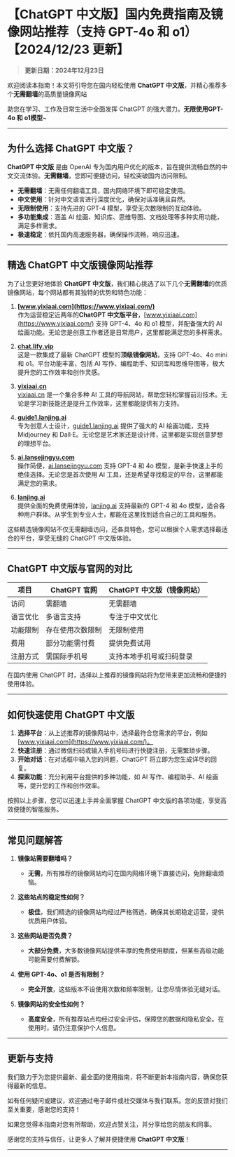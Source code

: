 # 【ChatGPT 中文版】国内免费指南及镜像网站推荐（支持 GPT-4o 和 o1）【2024/12/23 更新】

> **更新日期：2024年12月23日** 

欢迎阅读本指南！本文将引导您在国内轻松使用 **ChatGPT 中文版**，并精心推荐多个**无需翻墙**的高质量镜像网站

助您在学习、工作及日常生活中全面发挥 ChatGPT 的强大潜力。**无限使用GPT-4o 和 o1模型**~

---

## 为什么选择 ChatGPT 中文版？

**ChatGPT 中文版** 是由 OpenAI 专为国内用户优化的版本，旨在提供流畅自然的中文交流体验。**无需翻墙**，您即可便捷访问，轻松突破国内访问限制。

- **无需翻墙**：无需任何翻墙工具，国内网络环境下即可稳定使用。
- **中文使用**：针对中文语言进行深度优化，确保对话准确且自然。
- **无限制使用**：支持先进的 GPT-4 模型，享受无次数限制的互动体验。
- **多功能集成**：涵盖 AI 绘画、知识库、思维导图、文档处理等多种实用功能，满足多样需求。
- **极速稳定**：依托国内高速服务器，确保操作流畅，响应迅速。

---

## 精选 ChatGPT 中文版镜像网站推荐

为了让您更好地体验 **ChatGPT 中文版**，我们精心挑选了以下几个**无需翻墙**的优质镜像网站，每个网站都有其独特的优势和特色功能：

1. **[www.yixiaai.com](https://www.yixiaai.com/)**  
   作为运营稳定近两年的**ChatGPT 中文版平台**，[www.yixiaai.com](https://www.yixiaai.com/) 支持 GPT-4、4o 和 o1 模型，并配备强大的 AI 绘画功能。无论您是创意工作者还是日常用户，这里都能满足您的多样需求。

2. **[chat.lify.vip](https://chat.lify.vip/)**  
   这是一款集成了最新 ChatGPT 模型的**顶级镜像网站**，支持 GPT-4o、4o mini 和 o1。平台功能丰富，包括 AI 写作、编程助手、知识库和思维导图等，极大提升您的工作效率和创作灵感。

3. **[yixiaai.cn](https://yixiaai.cn/)**  
   [yixiaai.cn](https://yixiaai.cn/) 是一个集合多种 AI 工具的导航网站，帮助您轻松掌握前沿技术。无论是学习新技能还是提升工作效率，这里都能提供有力支持。

4. **[guide1.lanjing.ai](https://guide1.lanjing.ai/)**  
   专为创意人士设计，[guide1.lanjing.ai](https://guide1.lanjing.ai/) 提供了强大的 AI 绘画功能，支持 Midjourney 和 Dall·E。无论您是艺术家还是设计师，这里都是实现创意梦想的理想平台。

5. **[ai.lansejingyu.com](https://ai.lansejingyu.com/)**  
   操作简便，[ai.lansejingyu.com](https://ai.lansejingyu.com/) 支持 GPT-4 和 4o 模型，是新手快速上手的绝佳选择。无论您是首次使用 AI 工具，还是希望寻找稳定的平台，这里都能满足您的需求。

6. **[lanjing.ai](https://lanjing.ai/)**  
   提供全面的免费使用体验，[lanjing.ai](https://lanjing.ai/) 支持最新的 GPT-4 和 4o 模型，适合各种用户群体。从学生到专业人士，都能在这里找到适合自己的工具和服务。

这些精选镜像网站不仅无需翻墙访问，还各具特色，您可以根据个人需求选择最适合的平台，享受无缝的 ChatGPT 中文版体验。

---

## ChatGPT 中文版与官网的对比

| 项目 | ChatGPT 官网 | ChatGPT 中文版（镜像网站）|
|------|--------------|--------------------------|
| 访问 | 需翻墙 | 无需翻墙 |
| 语言优化 | 多语言支持 | 专注于中文优化 |
| 功能限制 | 存在使用次数限制 | 无限制使用 |
| 费用 | 部分功能需付费 | 提供免费试用 |
| 注册方式 | 需国际手机号 | 支持本地手机号或扫码登录 |

在国内使用 ChatGPT 时，选择以上推荐的镜像网站将为您带来更加流畅和便捷的使用体验。

---

## 如何快速使用 ChatGPT 中文版

1. **选择平台**：从上述推荐的镜像网站中，选择最符合您需求的平台，例如 [www.yixiaai.com](https://www.yixiaai.com/)。
2. **快速注册**：通过微信扫码或输入手机号码进行快捷注册，无需繁琐步骤。
3. **开始对话**：在对话框中输入您的问题，ChatGPT 将立即为您生成详尽的回复。
4. **探索功能**：充分利用平台提供的多种功能，如 AI 写作、编程助手、AI 绘画等，提升您的工作和创作效率。

按照以上步骤，您可以迅速上手并全面掌握 ChatGPT 中文版的各项功能，享受高效便捷的智能服务。

---

## 常见问题解答

1. **镜像站需要翻墙吗？**  
   - **无需**，所有推荐的镜像网站均可在国内网络环境下直接访问，免除翻墙烦恼。

2. **这些站点的稳定性如何？**  
   - **极佳**，我们精选的镜像网站均经过严格筛选，确保其长期稳定运营，提供优质用户体验。

3. **这些网站是否免费？**  
   - **大部分免费**，大多数镜像网站提供丰厚的免费使用额度，但某些高级功能可能需要付费解锁。

4. **使用 GPT-4o、o1 是否有限制？**  
   - **完全开放**，这些版本不设使用次数和频率限制，让您尽情体验无缝对话。

5. **镜像网站的安全性如何？**  
   - **高度安全**，所有推荐站点均经过安全评估，保障您的数据和隐私安全。在使用时，请仍注意保护个人信息。

---

## 更新与支持

我们致力于为您提供最新、最全面的使用指南，将不断更新本指南内容，确保您获得最新的信息。

如有任何疑问或建议，欢迎通过电子邮件或社交媒体与我们联系。您的反馈对我们至关重要，感谢您的支持！

如果您觉得本指南对您有所帮助，欢迎点赞关注，并分享给您的朋友和同事。

感谢您的支持与信任，让更多人了解并便捷使用 **ChatGPT 中文版**！

---
